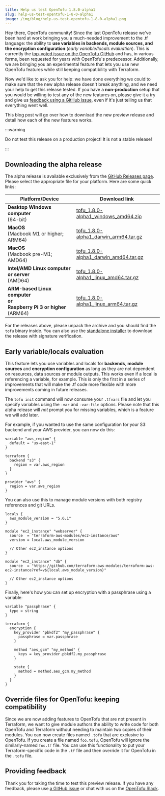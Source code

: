 ```yaml
---
title: Help us test OpenTofu 1.8.0-alpha1
slug: help-us-test-opentofu-1-8-0-alpha1
image: /img/blog/help-us-test-opentofu-1-8-0-alpha1.png
---
```


Hey there, OpenTofu community! Since the last OpenTofu release we've been hard at work bringing you a much-needed improvement to the .tf language: the ability to **use variables in backends, module sources, and the encryption configuration** (*early variable/locals evaluation*). This is currently the [top-voted issue on the OpenTofu GitHub](https://github.com/opentofu/opentofu/issues/1496) and has, in various forms, been requested for years with OpenTofu's predecessor. Additionally, we are bringing you an experimental feature that lets you use new OpenTofu features while still keeping compatibility with Terraform.

Now we'd like to ask you for help: we have done everything we could to make sure that the new alpha release doesn't break anything, and we need your help to get this release tested. If you have a **non-production** setup that you would be willing to test any of the new features on, please give it a try and give us [feedback using a GitHub issue](https://github.com/opentofu/opentofu/issues/new/choose), even if it's just telling us that everything went well.

This blog post will go over how to download the new preview release and detail how each of the new features works.

:::warning

Do not test this release on a production project! It is not a stable release!

:::


## Downloading the alpha release

The alpha release is available exclusively from the [GitHub Releases page](https://github.com/opentofu/opentofu/releases/tag/v1.8.0-alpha1). Please select the appropriate file for your platform. Here are some quick links:

| Platform/Device                                                                 | Download link                                                                                                                                       |
|---------------------------------------------------------------------------------|-----------------------------------------------------------------------------------------------------------------------------------------------------|
| **Desktop Windows computer**<br />(64-bit)                                      | [tofu_1.8.0-alpha1_windows_amd64.zip](https://github.com/opentofu/opentofu/releases/download/v1.7.0-alpha1/tofu_1.7.0-alpha1_windows_amd64.zip)     |
| **MacOS**<br />(Macbook M1 or higher; ARM64)                                    | [tofu_1.8.0-alpha1_darwin_arm64.tar.gz](https://github.com/opentofu/opentofu/releases/download/v1.7.0-alpha1/tofu_1.7.0-alpha1_darwin_arm64.tar.gz) |
| **MacOS**<br />(Macbook pre-M1; AMD64)                                          | [tofu_1.8.0-alpha1_darwin_amd64.tar.gz](https://github.com/opentofu/opentofu/releases/download/v1.7.0-alpha1/tofu_1.7.0-alpha1_darwin_amd64.tar.gz) |
| **Intel/AMD Linux computer or server**<br />(AMD64)                             | [tofu_1.8.0-alpha1_linux_amd64.tar.gz](https://github.com/opentofu/opentofu/releases/download/v1.7.0-alpha1/tofu_1.7.0-alpha1_linux_amd64.tar.gz)   |
| **ARM-based Linux computer<br />or<br />Raspberry Pi 3 or higher**<br />(ARM64) | [tofu_1.8.0-alpha1_linux_arm64.tar.gz](https://github.com/opentofu/opentofu/releases/download/v1.7.0-alpha1/tofu_1.7.0-alpha1_linux_arm64.tar.gz)   |

For the releases above, please unpack the archive and you should find the `tofu` binary inside. You can also use the [standalone installer](https://opentofu.org/docs/intro/install/standalone/) to download the release with signature verification.

## Early variable/locals evaluation

This feature lets you use variables and locals for **backends**, **module sources** and **encryption configuration** as long as they are not dependent on resources, data sources or module outputs. This works even if a local is referencing a variable, for example. This is only the first in a series of improvements that will make the .tf code more flexible with more improvements coming in future releases.

The `tofu init` command will now consume your `.tfvars` file and let you specify variables using the `-var` and `-var-file` options. Please note that this alpha release will *not* prompt you for missing variables, which is a feature we will add later.

For example, if you wanted to use the same configuration for your S3 backend and your AWS provider, you can now do this:

```hcl
variable "aws_region" {
  default = "us-east-1"
}

terraform {
  backend "s3" {
    region = var.aws_region
  }
}

provider "aws" {
  region = var.aws_region
}
```

You can also use this to manage module versions with both registry references and git URLs.

```hcl
locals {
  aws_module_version = "5.6.1"
}

module "ec2_instance" "webserver" {
  source  = "terraform-aws-modules/ec2-instance/aws"
  version = local.aws_module_version

  // Other ec2_instance options
}

module "ec2_instance" "db" {
  source  = "https://github.com/terraform-aws-modules/terraform-aws-ec2-instance?ref=v${local.aws_module_version}"

  // Other ec2_instance options
}
```

Finally, here's how you can set up encryption with a passphrase using a variable:

```hcl
variable "passphrase" {
  type = string
}

terraform {
  encryption {
    key_provider "pbkdf2" "my_passphrase" {
      passphrase = var.passphrase
    }

    method "aes_gcm" "my_method" {
      keys = key_provider.pbkdf2.my_passphrase
    }

    state {
      method = method.aes_gcm.my_method
    }
  }
}
```

## Override files for OpenTofu: keeping compatibility

Since we are now adding features to OpenTofu that are not present in Terraform, we want to give module authors the ability to write code for both OpenTofu and Terraform without needing to maintain two copies of their modules. You can now create files named `.tofu` that are exclusive to OpenTofu. If you create a file named `foo.tofu`, OpenTofu will ignore the similarly-named `foo.tf` file. You can use this functionality to put your Terraform-specific code in the `.tf` file and then override it for OpenTofu in the `.tofu` file.

## Providing feedback

Thank you for taking the time to test this preview release. If you have any feedback, please use [a GitHub issue](https://github.com/opentofu/opentofu/issues/new/choose) or chat with us on the [OpenTofu Slack](https://opentofu.org/slack/).
